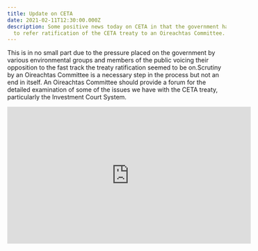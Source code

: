 ```yaml
---
title: Update on CETA
date: 2021-02-11T12:30:00.000Z
description: Some positive news today on CETA in that the government has decided
  to refer ratification of the CETA treaty to an Oireachtas Committee.
---
```

This is in no small part due to the pressure placed on the government by various environmental groups and members of the public voicing their opposition to the fast track the treaty ratification seemed to be on.Scrutiny by an Oireachtas Committee is a necessary step in the process but not an end in itself. An Oireachtas Committee should provide a forum for the detailed examination of some of the issues we have with the CETA treaty, particularly the Investment Court System.

<iframe width="560" height="315" src="https://www.youtube.com/embed/HBc5jY_wdwg" frameborder="0" allow="accelerometer; autoplay; clipboard-write; encrypted-media; gyroscope; picture-in-picture" allowfullscreen></iframe>
